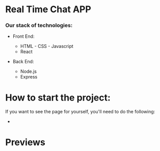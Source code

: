 # Real Time Chat APP

### Our stack of technologies:

- Front End:
    + HTML - CSS - Javascript
    + React

- Back End:
    + Node.js
    + Express

# How to start the project:

If you want to see the page for yourself, you'll need to do the following:

- 


# Previews
